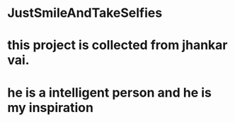# JustSmileAndTakeSelfies
# this project is collected from jhankar vai.
# he is a intelligent person and he is my inspiration
